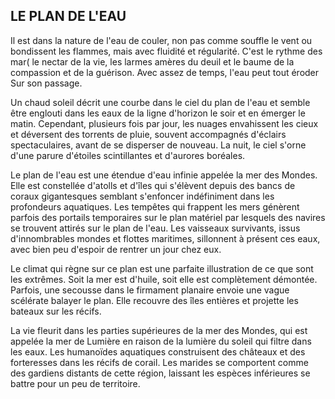 ## LE PLAN DE L'EAU


Il est dans la nature de l'eau de couler, non pas comme
souffle le vent ou bondissent les flammes, mais avec fluidité
et régularité. C'est le rythme des mar( le nectar de la vie,
les larmes amères du deuil et le baume de la compassion et
de la guérison. Avec assez de temps, l'eau peut tout éroder
Sur son passage.

Un chaud soleil décrit une courbe dans le ciel du plan
de l'eau et semble être englouti dans les eaux de la ligne
d'horizon le soir et en émerger le matin. Cependant,
plusieurs fois par jour, les nuages envahissent les cieux
et déversent des torrents de pluie, souvent accompagnés
d'éclairs spectaculaires, avant de se disperser de nouveau.
La nuit, le ciel s'orne d'une parure d'étoiles scintillantes et
d'aurores boréales.

Le plan de l'eau est une étendue d'eau infinie appelée la
mer des Mondes. Elle est constellée d'atolls et d'îles qui
s'élèvent depuis des bancs de coraux gigantesques semblant
s'enfoncer indéfiniment dans les profondeurs aquatiques.
Les tempêtes qui frappent les mers génèrent parfois des
portails temporaires sur le plan matériel par lesquels
des navires se trouvent attirés sur le plan de l'eau. Les
vaisseaux survivants, issus d'innombrables mondes et flottes
maritimes, sillonnent à présent ces eaux, avec bien peu
d'espoir de rentrer un jour chez eux.

Le climat qui règne sur ce plan est une parfaite illustration
de ce que sont les extrêmes. Soit la mer est d'huile, soit elle
est complètement démontée. Parfois, une secousse dans le
firmament planaire envoie une vague scélérate balayer le
plan. Elle recouvre des îles entières et projette les bateaux
sur les récifs.

La vie fleurit dans les parties supérieures de la mer des
Mondes, qui est appelée la mer de Lumière en raison de la
lumière du soleil qui filtre dans les eaux. Les humanoïdes
aquatiques construisent des châteaux et des forteresses
dans les récifs de corail. Les marides se comportent
comme des gardiens distants de cette région, laissant les
espèces inférieures se battre pour un peu de territoire.